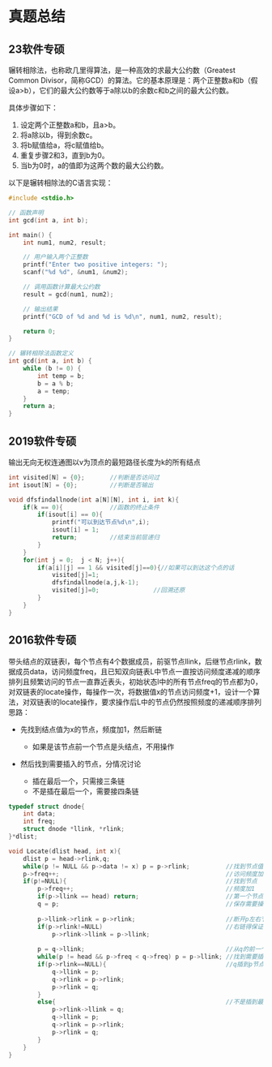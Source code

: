 # 真题总结

## 23软件专硕

辗转相除法，也称欧几里得算法，是一种高效的求最大公约数（Greatest Common Divisor，简称GCD）的算法。它的基本原理是：两个正整数a和b（假设a>b），它们的最大公约数等于a除以b的余数c和b之间的最大公约数。

具体步骤如下：

1. 设定两个正整数a和b，且a>b。
2. 将a除以b，得到余数c。
3. 将b赋值给a，将c赋值给b。
4. 重复步骤2和3，直到b为0。
5. 当b为0时，a的值即为这两个数的最大公约数。

以下是辗转相除法的C语言实现：

```c
#include <stdio.h>

// 函数声明
int gcd(int a, int b);

int main() {
    int num1, num2, result;

    // 用户输入两个正整数
    printf("Enter two positive integers: ");
    scanf("%d %d", &num1, &num2);

    // 调用函数计算最大公约数
    result = gcd(num1, num2);

    // 输出结果
    printf("GCD of %d and %d is %d\n", num1, num2, result);

    return 0;
}

// 辗转相除法函数定义
int gcd(int a, int b) {
    while (b != 0) {
        int temp = b;
        b = a % b;
        a = temp;
    }
    return a;
}
```

## 2019软件专硕

输出无向无权连通图以v为顶点的最短路径长度为k的所有结点

```c
int visited[N] = {0};		//判断是否访问过 
int isout[N] = {0};			//判断是否输出 

void dfsfindallnode(int a[N][N], int i, int k){
	if(k == 0){				//函数的终止条件 
		if(isout[i] == 0){
			printf("可以到达节点%d\n",i); 
			isout[i] = 1;
			return;			//结束当前层递归 
		}
	}
	for(int j = 0;  j < N; j++){
		if(a[i][j] == 1 && visited[j]==0){//如果可以到达这个点的话 
			visited[j]=1;
			dfsfindallnode(a,j,k-1);
			visited[j]=0;				//回溯还原 
		}
	} 
} 
```

## 2016软件专硕

带头结点的双链表l，每个节点有4个数据成员，前驱节点llink，后继节点rlink，数据成员data，访问频度freq，且已知双向链表L中节点一直按访问频度递减的顺序排列且频繁访问的节点一直靠近表头，初始状态l中的所有节点freq的节点都为0，对双链表的locate操作，每操作一次，将数据值x的节点访问频度+1，设计一个算法，对双链表l的locate操作，要求操作后L中的节点仍然按照频度的递减顺序排列
思路：

- 先找到结点值为x的节点，频度加1，然后断链

  - 如果是该节点前一个节点是头结点，不用操作
- 然后找到需要插入的节点，分情况讨论
  - 插在最后一个，只需接三条链
  - 不是插在最后一个，需要接四条链

```c
typedef struct dnode{
	int data;
	int freq;
	struct dnode *llink, *rlink;
}*dlist; 

void Locate(dlist head, int x){
	dlist p = head->rlink,q;
	while(p != NULL && p->data != x) p = p->rlink;			//找到节点值为x的节点 			
	p->freq++;												//访问频度加1
	if(p!=NULL){											//找到节点 
		p->freq++;											//频度加1 
		if(p->llink == head) return;						//第一个节点，不用调整 
		q = p;												//保存需要操作的节点
		
		p->llink->rlink = p->rlink;							//断开p左右节点的链并接上 
		if(p->rlink!=NULL) 									//右链得保证存在才能接 
			p->rlink->llink = p->llink; 
			
		p = q->llink;										//从q的前一个结点找到q的freq大的节点 
		while(p != head && p->freq < q->freq) p = p->llink;	//找到需要插入的节点   
		if(p->rlink==NULL){									//q插到p节点前 ,注意这里的插法
			q->llink = p;
			q->rlink = p->rlink;			
			p->rlink = q;
		}
		else{												//不是插到最后一个节点 
			p->rlink->llink = q;
			q->llink = p;			
			q->rlink = p->rlink;
			p->rlink = q;
		}
	}		
}

```

